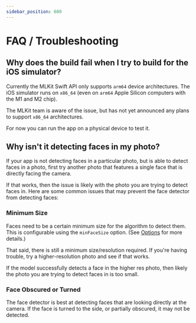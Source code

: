 ```yaml
---
sidebar_position: 600
---
```


# FAQ / Troubleshooting

## Why does the build fail when I try to build for the iOS simulator?

Currently the MLKit Swift API only supports `arm64` device architectures. The iOS simulator runs on `x86_64` (even
on `arm64` Apple Silicon computers with the M1 and M2 chip).

The MLKit team is aware of the issue, but has not yet announced any plans to support `x86_64` architectures.

For now you can run the app on a physical device to test it.

## Why isn't it detecting faces in my photo?

If your app is not detecting faces in a particular photo, but is able to detect faces in a photo, first try another
photo that features
a single face that is directly facing the camera.

If that works, then the issue is likely with the photo you are trying to detect faces in. Here are some common issues
that may
prevent the face detector from detecting faces:

### Minimum Size

Faces need to be a certain minimum size for the algorithm to detect them. This is configurable using the `minFaceSize`
option. (See [Options](./options) for more details.)

That said, there is still a minimum size/resolution required. If you're having trouble, try a higher-resolution photo
and see if that works.

If the model successfully detects a face in the higher res photo, then likely the photo you are trying to detect faces
in is too small.

### Face Obscured or Turned

The face detector is best at detecting faces that are looking directly at the camera. If the face is turned to the side,
or partially obscured, it may not be detected.
